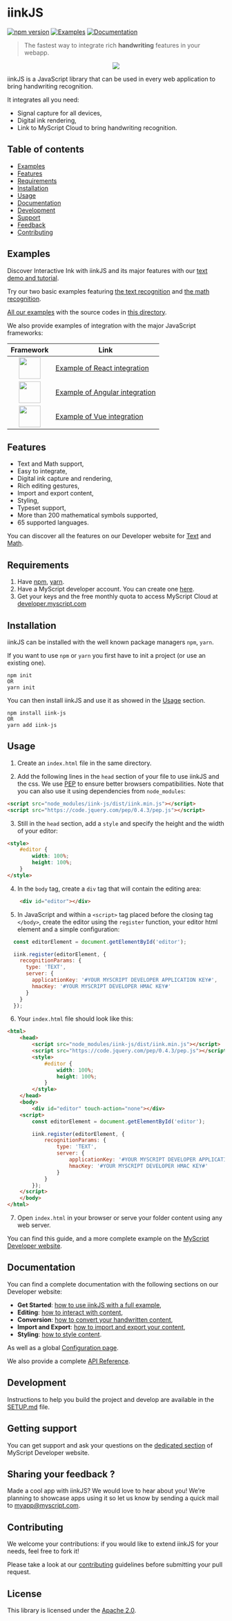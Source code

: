 # iinkJS

[![npm version](https://badge.fury.io/js/iink-js.svg)](https://badge.fury.io/js/iink-js)
[![Examples](https://img.shields.io/badge/Link%20to-examples-blue.svg)](https://myscript.github.io/iinkJS/examples/)
[![Documentation](https://img.shields.io/badge/Link%20to-documentation-green.svg)](https://developer.myscript.com/docs/interactive-ink/latest/web/iinkjs/)

> The fastest way to integrate rich **handwriting** features in your webapp.

<div align="center">
  <img src="https://myscript.github.io/iinkJS/preview.gif">
</div>

iinkJS is a JavaScript library that can be used in every web application to bring handwriting recognition.

It integrates all you need:

* Signal capture for all devices,
* Digital ink rendering,
* Link to MyScript Cloud to bring handwriting recognition.

## Table of contents

* [Examples](https://github.com/MyScript/iinkJS#examples)
* [Features](https://github.com/MyScript/iinkJS#features)
* [Requirements](https://github.com/MyScript/iinkJS#requirements)
* [Installation](https://github.com/MyScript/iinkJS#installation)
* [Usage](https://github.com/MyScript/iinkJS#usage)
* [Documentation](https://github.com/MyScript/iinkJS#documentation)
* [Development](https://github.com/MyScript/iinkJS#development)
* [Support](https://github.com/MyScript/iinkJS#support)
* [Feedback](https://github.com/MyScript/iinkJS#sharing-your-feedback)
* [Contributing](https://github.com/MyScript/iinkJS#contributing)


## Examples

Discover Interactive Ink with iinkJS and its major features with our [text demo and tutorial](http://webdemo.myscript.com/views/text.html).

Try our two basic examples featuring [the text recognition](https://myscript.github.io/iinkJS/examples/v4/websocket_text_iink.html) and [the math recognition](https://myscript.github.io/iinkJS/examples/v4/websocket_math_iink.html).

[All our examples](https://myscript.github.io/iinkJS/examples/) with the source codes in [this directory](https://github.com/MyScript/iinkJS/tree/master/examples).

We also provide examples of integration with the major JavaScript frameworks:

| Framework | Link |
| --- | --- |
|   <div align="center"><img src="https://myscript.github.io/iinkJS/assets/react.svg" height="50"></div> | [Example of React integration](https://github.com/MyScript/web-integration-samples/tree/master/react-integration-examples) |
|   <div align="center"><img src="https://myscript.github.io/iinkJS/assets/angular.svg" height="50"></div> | [Example of Angular integration](https://github.com/MyScript/web-integration-samples/tree/master/angular-integration-examples) |
|   <div align="center"><img src="https://myscript.github.io/iinkJS/assets/vue.svg" height="50"></div> | [Example of Vue integration](https://github.com/MyScript/web-integration-samples/tree/master/vue-integration-examples) |

## Features

* Text and Math support,
* Easy to integrate,
* Digital ink capture and rendering,
* Rich editing gestures,
* Import and export content,
* Styling,
* Typeset support,
* More than 200 mathematical symbols supported,
* 65 supported languages.

You can discover all the features on our Developer website for [Text](https://developer.myscript.com/text) and [Math](https://developer.myscript.com/math).

## Requirements

1. Have [npm](https://www.npmjs.com/get-npm), [yarn](https://yarnpkg.com/en/docs/install).
2. Have a MyScript developer account. You can create one [here](https://developer.myscript.com/support/account/registering-myscript-cloud/).
3. Get your keys and the free monthly quota to access MyScript Cloud at [developer.myscript.com](https://developer.myscript.com/getting-started/web)

## Installation

iinkJS can be installed with the well known package managers `npm`, `yarn`. 

If you want to use `npm` or `yarn` you first have to init a project (or use an existing one). 

```shell
npm init
OR
yarn init 
```

You can then install iinkJS and use it as showed in the [Usage](https://github.com/MyScript/iinkJS#usage) section.

```shell
npm install iink-js
OR
yarn add iink-js
```

## Usage

1. Create an `index.html` file in the same directory.

2. Add the following lines in the `head` section of your file to use iinkJS and the css. We use [PEP](https://github.com/jquery/PEP) to ensure better browsers compatibilities. Note that you can also use it using dependencies from `node_modules`:
```html
<script src="node_modules/iink-js/dist/iink.min.js"></script>
<script src="https://code.jquery.com/pep/0.4.3/pep.js"></script>
```

3. Still in the `head` section, add a `style` and specify the height and the width of your editor:
```html
<style>
    #editor {
        width: 100%;
        height: 100%;
    }
</style>
```

4. In the `body` tag, create a `div` tag that will contain the editing area:
```html
    <div id="editor"></div>
```

5. In JavaScript and within a `<script>` tag placed before the closing tag `</body>`, create the editor using the `register` function, your editor html element and a simple configuration:
```javascript
  const editorElement = document.getElementById('editor');

  iink.register(editorElement, {
    recognitionParams: {
      type: 'TEXT',
      server: {
        applicationKey: '#YOUR MYSCRIPT DEVELOPER APPLICATION KEY#',
        hmacKey: '#YOUR MYSCRIPT DEVELOPER HMAC KEY#'
      }
    }
  });
```

6. Your `index.html` file should look like this:
```html
<html>
    <head>
        <script src="node_modules/iink-js/dist/iink.min.js"></script>
        <script src="https://code.jquery.com/pep/0.4.3/pep.js"></script>
        <style>
            #editor {
                width: 100%;
                height: 100%;
            }
        </style>
    </head>
    <body>
        <div id="editor" touch-action="none"></div>
    <script>
        const editorElement = document.getElementById('editor');

        iink.register(editorElement, {
            recognitionParams: {
                type: 'TEXT',
                server: {
                    applicationKey: '#YOUR MYSCRIPT DEVELOPER APPLICATION KEY#',
                    hmacKey: '#YOUR MYSCRIPT DEVELOPER HMAC KEY#'
                }
            }
        });
    </script>
    </body>
</html>
```

7. Open `index.html` in your browser or serve your folder content using any web server.

You can find this guide, and a more complete example on the [MyScript Developer website](https://developer.myscript.com/docs/interactive-ink/latest/web/iinkjs/).

## Documentation

You can find a complete documentation with the following sections on our Developer website:

* **Get Started**: [how to use iinkJS with a full example](https://developer.myscript.com/docs/interactive-ink/latest/web/iinkjs/get-started/),
* **Editing**: [how to interact with content](https://developer.myscript.com/docs/interactive-ink/latest/web/iinkjs/editing/),
* **Conversion**: [how to convert your handwritten content](https://developer.myscript.com/docs/interactive-ink/latest/web/iinkjs/conversion/),
* **Import and Export**: [how to import and export your content](https://developer.myscript.com/docs/interactive-ink/latest/web/iinkjs/import-and-export/),
* **Styling**: [how to style content](https://developer.myscript.com/docs/interactive-ink/latest/web/iinkjs/styling/).

As well as a global [Configuration page](https://developer.myscript.com/docs/interactive-ink/latest/reference/web/configuration/).

We also provide a complete [API Reference](https://myscript.github.io/iinkJS/docs/iink-js/1.4.3).

## Development

Instructions to help you build the project and develop are available in the [SETUP.md](https://github.com/MyScript/iinkJS/blob/master/SETUP.md) file.


## Getting support

You can get support and ask your questions on the [dedicated section](https://developer-support.myscript.com/support/discussions/forums/16000096021) of MyScript Developer website.

## Sharing your feedback ?

Made a cool app with iinkJS? We would love to hear about you!
We’re planning to showcase apps using it so let us know by sending a quick mail to [myapp@myscript.com](mailto://myapp@myscript.com).

## Contributing

We welcome your contributions: if you would like to extend iinkJS for your needs, feel free to fork it! 

Please take a look at our [contributing](https://github.com/MyScript/iinkJS/blob/master/CONTRIBUTING.md) guidelines before submitting your pull request.

## License
This library is licensed under the [Apache 2.0](http://opensource.org/licenses/Apache-2.0).